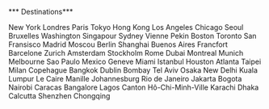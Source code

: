 *** Destinations***

New York
Londres
Paris
Tokyo
Hong Kong
Los Angeles
Chicago
Seoul
Bruxelles
Washington
Singapour
Sydney
Vienne
Pekin
Boston
Toronto
San Fransisco
Madrid 
Moscou
Berlin
Shanghai
Buenos Aires
Francfort
Barcelone
Zurich
Amsterdam
Stockholm
Rome
Dubai
Montreal
Munich
Melbourne
Sao Paulo
Mexico
Geneve
Miami
Istanbul
Houston
Atlanta
Taipei
Milan
Copehague
Bangkok
Dublin
Bombay
Tel Aviv
Osaka
New Delhi
Kuala Lumpur
Le Caire
Manille
Johannesburg
Rio de Janeiro
Jakarta
Bogota
Nairobi
Caracas
Bangalore
Lagos
Canton
Hô-Chi-Minh-Ville
Karachi
Dhaka
Calcutta
Shenzhen
Chongqing

